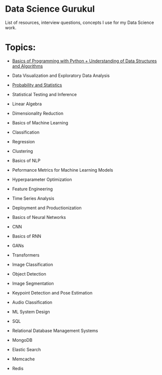 # Data Science Gurukul

List of resources, interview questions, concepts I use for my Data Science work.

# Topics:

- [Basics of Programming with Python + Understanding of Data Structures and Algorithms](./ds_algo/)
- Data Visualization and Exploratory Data Analysis
- [Probability and Statistics](./prob_stats)
- Statistical Testing and Inference
- Linear Algebra
- Dimensionality Reduction
- Basics of Machine Learning
- Classification
- Regression
- Clustering
- Basics of NLP
- Peformance Metrics for Machine Learning Models
- Hyperparameter Optimization
- Feature Engineering
- Time Series Analysis
- Deployment and Productionization
- Basics of Neural Networks
- CNN
- Basics of RNN
- GANs
- Transformers
- Image Classification
- Object Detection
- Image Segmentation
- Keypoint Detection and Pose Estimation
- Audio Classification
- ML System Design

- SQL
- Relational Database Management Systems
- MongoDB
- Elastic Search
- Memcache
- Redis
